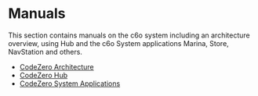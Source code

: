 # Manuals

This section contains manuals on the c6o system including an architecture overview, using Hub and the c6o System applications Marina, Store, NavStation and others.

- [CodeZero Architecture](/manuals/architecture.md)
- [CodeZero Hub](/manuals/hub.md)
- [CodeZero System Applications](/manuals/system.md)
